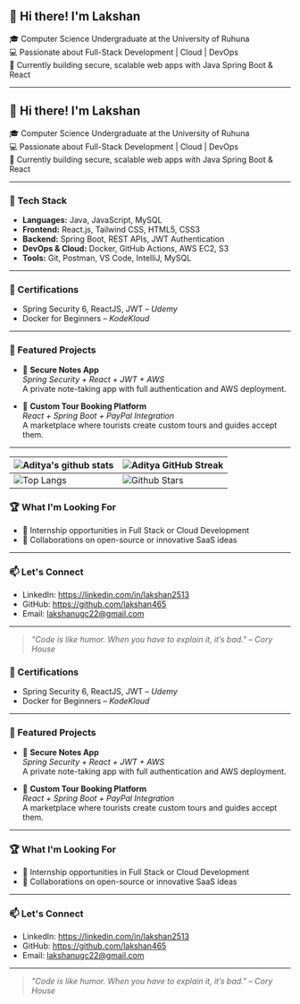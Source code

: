 ## 👋 Hi there! I'm Lakshan

🎓 Computer Science Undergraduate at the University of Ruhuna  
💻 Passionate about Full-Stack Development | Cloud | DevOps  
📍 Currently building secure, scalable web apps with Java Spring Boot & React

---

## 👋 Hi there! I'm Lakshan

🎓 Computer Science Undergraduate at the University of Ruhuna  
💻 Passionate about Full-Stack Development | Cloud | DevOps  
📍 Currently building secure, scalable web apps with Java Spring Boot & React

---

### 🚀 Tech Stack
- **Languages:** Java, JavaScript, MySQL
- **Frontend:** React.js, Tailwind CSS, HTML5, CSS3
- **Backend:** Spring Boot, REST APIs, JWT Authentication
- **DevOps & Cloud:** Docker, GitHub Actions, AWS EC2, S3
- **Tools:** Git, Postman, VS Code, IntelliJ, MySQL

---

### 📘 Certifications
- Spring Security 6, ReactJS, JWT – *Udemy*
- Docker for Beginners – *KodeKloud*

---

### 📌 Featured Projects
- 🔐 **Secure Notes App**  
  *Spring Security + React + JWT + AWS*  
  A private note-taking app with full authentication and AWS deployment.

- 🧭 **Custom Tour Booking Platform**  
  *React + Spring Boot + PayPal Integration*  
  A marketplace where tourists create custom tours and guides accept them.

---
| ![Aditya's github stats](https://github-readme-stats.vercel.app/api?username=lakshan465&show_icons=true&theme=tokyonight) | ![Aditya GitHub Streak](https://github-readme-streak-stats.herokuapp.com/?user=Aditya664&theme=tokyonight) |
| --- | --- |
| ![Top Langs](https://github-readme-stats.vercel.app/api/top-langs/?username=lakshan465&theme=tokyonight) | ![Github Stars](https://github-readme-stats.vercel.app/api?username=lakshan465&show_icons=true&locale=en&count_private=true&hide_rank=true&custom_title=My%20GitHub%20Stats&disable_animations=true&theme=tokyonight) |

### 🏆 What I'm Looking For
- 🌱 Internship opportunities in Full Stack or Cloud Development
- 👯 Collaborations on open-source or innovative SaaS ideas

---

### 📫 Let's Connect
- LinkedIn: https://linkedin.com/in/lakshan2513
- GitHub: https://github.com/lakshan465
- Email: lakshanugc22@gmail.com

---

> *"Code is like humor. When you have to explain it, it’s bad." – Cory House*




### 📘 Certifications
- Spring Security 6, ReactJS, JWT – *Udemy*
- Docker for Beginners – *KodeKloud*

---

### 📌 Featured Projects
- 🔐 **Secure Notes App**  
  *Spring Security + React + JWT + AWS*  
  A private note-taking app with full authentication and AWS deployment.

- 🧭 **Custom Tour Booking Platform**  
  *React + Spring Boot + PayPal Integration*  
  A marketplace where tourists create custom tours and guides accept them.

---

### 🏆 What I'm Looking For
- 🌱 Internship opportunities in Full Stack or Cloud Development
- 👯 Collaborations on open-source or innovative SaaS ideas

---

### 📫 Let's Connect
- LinkedIn: https://linkedin.com/in/lakshan2513
- GitHub: https://github.com/lakshan465
- Email: lakshanugc22@gmail.com

---

> *"Code is like humor. When you have to explain it, it’s bad." – Cory House*


